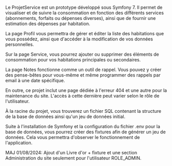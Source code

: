 Le ProjetService est un prototype développé sous Symfony 7. Il permet de visualiser et de suivre la consommation en fonction des différents services (abonnements, forfaits ou dépenses diverses), ainsi que de fournir une estimation des dépenses par habitation.

La page Profil vous permettra de gérer et éditer la liste des habitations que vous possédez, ainsi que d'accéder à la modification de vos données personnelles.

Sur la page Service, vous pourrez ajouter ou supprimer des éléments de consommation pour vos habitations principales ou secondaires.

La page Notes fonctionne comme un outil de rappel. Vous pouvez y créer des pense-bêtes pour vous-même et même programmer des rappels par email à une date spécifique.

En outre, ce projet inclut une page dédiée à l'erreur 404 et une autre pour la maintenance du site. L'accès à cette dernière peut varier selon le rôle de l'utilisateur.

À la racine du projet, vous trouverez un fichier SQL contenant la structure de la base de données ainsi qu'un jeu de données initial.

Suite à l'installation de Symfony et la configuration du fichier .env pour la base de données, vous pourrez créer des fixtures afin de générer un jeu de données. Cela vous permettra d'observer le fonctionnement de l'application. 

MAJ 01/08/2024: Ajout d'un Livre d'or + fixture et une section Administration du site seulement pour l'utilisateur ROLE_ADMIN. 